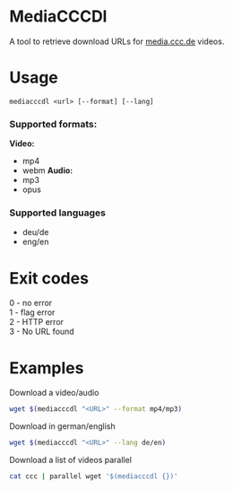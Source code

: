 # MediaCCCDl
A tool to retrieve download URLs for [media.ccc.de](media.ccc.de) videos.

# Usage
`mediacccdl <url> [--format] [--lang]`

### Supported formats:
<b>Video:</b>
- mp4
- webm
<b>Audio:</b>
- mp3
- opus

### Supported languages
- deu/de
- eng/en

# Exit codes
0 - no error <br>
1 - flag error <br>
2 - HTTP error <br>
3 - No URL found <br>

# Examples
Download a video/audio
```bash
wget $(mediacccdl "<URL>" --format mp4/mp3)
```

Download in german/english
```bash
wget $(mediacccdl "<URL>" --lang de/en)
```

Download a list of videos parallel
```bash
cat ccc | parallel wget '$(mediacccdl {})'
```
